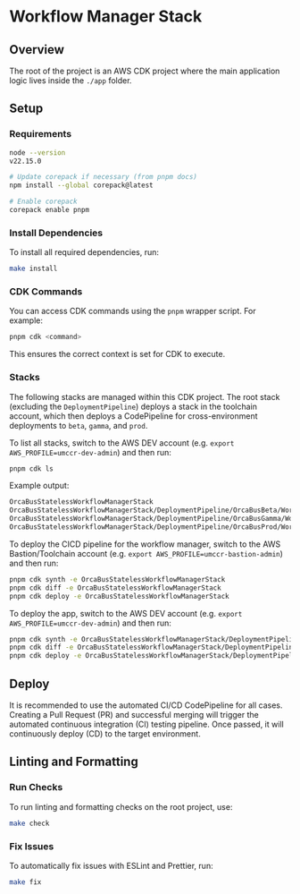 # Workflow Manager Stack

## Overview

The root of the project is an AWS CDK project where the main application logic lives inside the `./app` folder.

## Setup

### Requirements

```sh
node --version
v22.15.0

# Update corepack if necessary (from pnpm docs)
npm install --global corepack@latest

# Enable corepack
corepack enable pnpm

```

### Install Dependencies

To install all required dependencies, run:

```sh
make install
```

### CDK Commands

You can access CDK commands using the `pnpm` wrapper script. For example:

```sh
pnpm cdk <command>
```

This ensures the correct context is set for CDK to execute.

### Stacks

The following stacks are managed within this CDK project. The root stack (excluding the `DeploymentPipeline`) deploys a stack in the toolchain account, which then deploys a CodePipeline for cross-environment deployments to `beta`, `gamma`, and `prod`.

To list all stacks, switch to the AWS DEV account (e.g. `export AWS_PROFILE=umccr-dev-admin`) and then run:

```sh
pnpm cdk ls
```

Example output:

```sh
OrcaBusStatelessWorkflowManagerStack
OrcaBusStatelessWorkflowManagerStack/DeploymentPipeline/OrcaBusBeta/WorkflowManagerStack (OrcaBusBeta-WorkflowManagerStack)
OrcaBusStatelessWorkflowManagerStack/DeploymentPipeline/OrcaBusGamma/WorkflowManagerStack (OrcaBusGamma-WorkflowManagerStack)
OrcaBusStatelessWorkflowManagerStack/DeploymentPipeline/OrcaBusProd/WorkflowManagerStack (OrcaBusProd-WorkflowManagerStack)
```

To deploy the CICD pipeline for the workflow manager, switch to the AWS Bastion/Toolchain account (e.g. `export AWS_PROFILE=umccr-bastion-admin`) and then run:
```sh
pnpm cdk synth -e OrcaBusStatelessWorkflowManagerStack
pnpm cdk diff -e OrcaBusStatelessWorkflowManagerStack
pnpm cdk deploy -e OrcaBusStatelessWorkflowManagerStack
```

To deploy the app, switch to the AWS DEV account (e.g. `export AWS_PROFILE=umccr-dev-admin`) and then run:
```sh
pnpm cdk synth -e OrcaBusStatelessWorkflowManagerStack/DeploymentPipeline/OrcaBusBeta/WorkflowManagerStack
pnpm cdk diff -e OrcaBusStatelessWorkflowManagerStack/DeploymentPipeline/OrcaBusBeta/WorkflowManagerStack
pnpm cdk deploy -e OrcaBusStatelessWorkflowManagerStack/DeploymentPipeline/OrcaBusBeta/WorkflowManagerStack
```

## Deploy

It is recommended to use the automated CI/CD CodePipeline for all cases. Creating a Pull Request (PR) and successful merging will trigger the automated continuous integration (CI) testing pipeline. Once passed, it will continuously deploy (CD) to the target environment.

## Linting and Formatting

### Run Checks

To run linting and formatting checks on the root project, use:

```sh
make check
```

### Fix Issues

To automatically fix issues with ESLint and Prettier, run:

```sh
make fix
```
